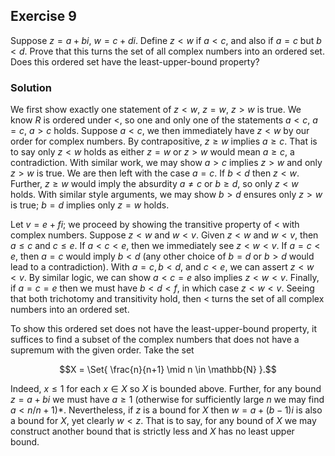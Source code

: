 ## Exercise 9

Suppose $z = a + bi$, $w = c + di$. Define $z < w$ if $a < c$, and also if $a = c$ but $b < d.$ Prove that this turns the set of all complex numbers into an ordered set. Does this ordered set have the least-upper-bound property?

### Solution

We first show exactly one statement of $z < w$, $z = w$, $z > w$ is true. We know $R$ is ordered under $<$, so one and only one of the statements $a < c$, $a =c$, $a >c$ holds. Suppose $a < c$, we then immediately have $z < w$ by our order for complex numbers. By contrapositive, $z \ge w$ implies $a \ge c$. That is to say only $z < w$ holds as either $z = w$ or $z > w$ would mean $a \ge c$, a contradiction. With similar work, we may show $a > c$ implies $z > w$ and only $z > w$ is true. We are then left with the case $a =c$. If $b < d$ then $z < w$. Further, $z \ge w$ would imply the absurdity $a \ne c$ or $b \ge d$, so only $z < w$ holds. With similar style arguments, we may show $b > d$ ensures only $z > w$ is true; $b = d$ implies only $z = w$ holds.

Let $v = e + fi$; we proceed by showing the transitive property of $<$ with complex numbers. Suppose $z < w$ and $w < v$. Given $z < w$ and $w < v$, then $a \le c$ and $c \le e$. If $a < c < e$, then we immediately see $z < w < v$. If $a = c < e$, then $a = c$ would imply $b < d$ (any other choice of $b = d$ or $b > d$ would lead to a contradiction). With $a=c, b < d,$ and $c < e$, we can assert $z < w < v$. By similar logic, we can show $a < c = e$ also implies $z < w < v$. Finally, if $a = c = e$ then we must have $b < d < f$, in which case $z< w< v$. Seeing that both trichotomy and transitivity hold, then $<$ turns the set of all complex numbers into an ordered set.

To show this ordered set does not have the least-upper-bound property, it suffices to find a subset of the complex numbers that does not have a supremum with the given order. Take the set

$$X = \Set{ \frac{n}{n+1} \mid n \in \mathbb{N} }.$$

Indeed, $x \le 1$ for each $x \in X$ so $X$ is bounded above. Further, for any bound $z = a + bi$ we must have $a \ge 1$ (otherwise for sufficiently large $n$ we may find $a < n/n+1$)*. Nevertheless, if $z$ is a bound for $X$ then $w = a + (b - 1)i$ is also a bound for $X$, yet clearly $w < z$. That is to say, for any bound of $X$ we may construct another bound that is strictly less and $X$ has no least upper bound.

